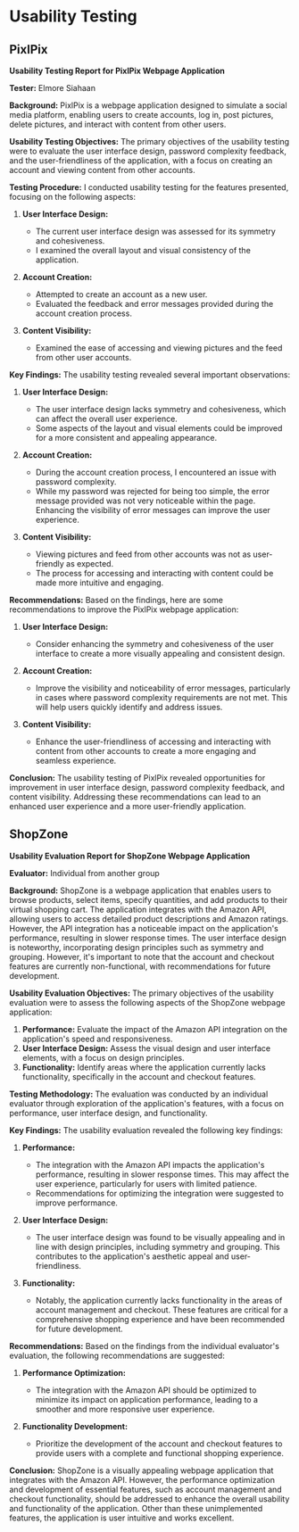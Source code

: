 # Usability Testing

## PixlPix

**Usability Testing Report for PixlPix Webpage Application**


**Tester:** Elmore Siahaan

**Background:**
PixlPix is a webpage application designed to simulate a social media platform, enabling users to create accounts, log in, post pictures, delete pictures, and interact with content from other users.

**Usability Testing Objectives:**
The primary objectives of the usability testing were to evaluate the user interface design, password complexity feedback, and the user-friendliness of the application, with a focus on creating an account and viewing content from other accounts.

**Testing Procedure:**
I conducted usability testing for the features presented, focusing on the following aspects:

1. **User Interface Design:**
   - The current user interface design was assessed for its symmetry and cohesiveness.
   - I examined the overall layout and visual consistency of the application.

2. **Account Creation:**
   - Attempted to create an account as a new user.
   - Evaluated the feedback and error messages provided during the account creation process.

3. **Content Visibility:**
   - Examined the ease of accessing and viewing pictures and the feed from other user accounts.

**Key Findings:**
The usability testing revealed several important observations:

1. **User Interface Design:**
   - The user interface design lacks symmetry and cohesiveness, which can affect the overall user experience.
   - Some aspects of the layout and visual elements could be improved for a more consistent and appealing appearance.

2. **Account Creation:**
   - During the account creation process, I encountered an issue with password complexity.
   - While my password was rejected for being too simple, the error message provided was not very noticeable within the page. Enhancing the visibility of error messages can improve the user experience.

3. **Content Visibility:**
   - Viewing pictures and feed from other accounts was not as user-friendly as expected.
   - The process for accessing and interacting with content could be made more intuitive and engaging.

**Recommendations:**
Based on the findings, here are some recommendations to improve the PixlPix webpage application:

1. **User Interface Design:**
   - Consider enhancing the symmetry and cohesiveness of the user interface to create a more visually appealing and consistent design.

2. **Account Creation:**
   - Improve the visibility and noticeability of error messages, particularly in cases where password complexity requirements are not met. This will help users quickly identify and address issues.

3. **Content Visibility:**
   - Enhance the user-friendliness of accessing and interacting with content from other accounts to create a more engaging and seamless experience.

**Conclusion:**
The usability testing of PixlPix revealed opportunities for improvement in user interface design, password complexity feedback, and content visibility. Addressing these recommendations can lead to an enhanced user experience and a more user-friendly application.


## ShopZone

**Usability Evaluation Report for ShopZone Webpage Application**

**Evaluator:** Individual from another group

**Background:**
ShopZone is a webpage application that enables users to browse products, select items, specify quantities, and add products to their virtual shopping cart. The application integrates with the Amazon API, allowing users to access detailed product descriptions and Amazon ratings. However, the API integration has a noticeable impact on the application's performance, resulting in slower response times. The user interface design is noteworthy, incorporating design principles such as symmetry and grouping. However, it's important to note that the account and checkout features are currently non-functional, with recommendations for future development.

**Usability Evaluation Objectives:**
The primary objectives of the usability evaluation were to assess the following aspects of the ShopZone webpage application:

1. **Performance:** Evaluate the impact of the Amazon API integration on the application's speed and responsiveness.
2. **User Interface Design:** Assess the visual design and user interface elements, with a focus on design principles.
3. **Functionality:** Identify areas where the application currently lacks functionality, specifically in the account and checkout features.

**Testing Methodology:**
The evaluation was conducted by an individual evaluator through exploration of the application's features, with a focus on performance, user interface design, and functionality.

**Key Findings:**
The usability evaluation revealed the following key findings:

1. **Performance:**
   - The integration with the Amazon API impacts the application's performance, resulting in slower response times. This may affect the user experience, particularly for users with limited patience.
   - Recommendations for optimizing the integration were suggested to improve performance.

2. **User Interface Design:**
   - The user interface design was found to be visually appealing and in line with design principles, including symmetry and grouping. This contributes to the application's aesthetic appeal and user-friendliness.

3. **Functionality:**
   - Notably, the application currently lacks functionality in the areas of account management and checkout. These features are critical for a comprehensive shopping experience and have been recommended for future development.

**Recommendations:**
Based on the findings from the individual evaluator's evaluation, the following recommendations are suggested:

1. **Performance Optimization:**
   - The integration with the Amazon API should be optimized to minimize its impact on application performance, leading to a smoother and more responsive user experience.

2. **Functionality Development:**
   - Prioritize the development of the account and checkout features to provide users with a complete and functional shopping experience.

**Conclusion:**
ShopZone is a visually appealing webpage application that integrates with the Amazon API. However, the performance optimization and development of essential features, such as account management and checkout functionality, should be addressed to enhance the overall usability and functionality of the application. Other than these unimplemented features, the application is user intuitive and works excellent.
